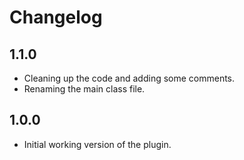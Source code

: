 # Changelog

## 1.1.0

* Cleaning up the code and adding some comments.
* Renaming the main class file.

## 1.0.0

* Initial working version of the plugin.